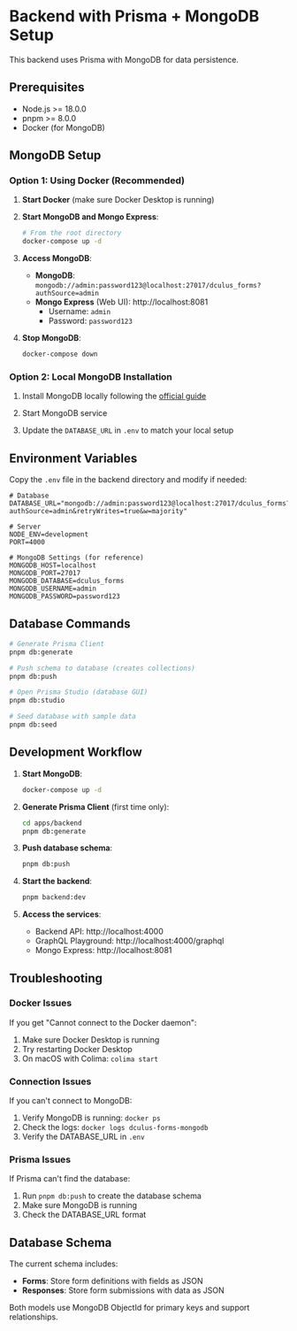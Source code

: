 # Backend with Prisma + MongoDB Setup

This backend uses Prisma with MongoDB for data persistence.

## Prerequisites

- Node.js >= 18.0.0
- pnpm >= 8.0.0
- Docker (for MongoDB)

## MongoDB Setup

### Option 1: Using Docker (Recommended)

1. **Start Docker** (make sure Docker Desktop is running)

2. **Start MongoDB and Mongo Express**:
   ```bash
   # From the root directory
   docker-compose up -d
   ```

3. **Access MongoDB**:
   - **MongoDB**: `mongodb://admin:password123@localhost:27017/dculus_forms?authSource=admin`
   - **Mongo Express** (Web UI): http://localhost:8081
     - Username: `admin`
     - Password: `password123`

4. **Stop MongoDB**:
   ```bash
   docker-compose down
   ```

### Option 2: Local MongoDB Installation

1. Install MongoDB locally following the [official guide](https://docs.mongodb.com/manual/installation/)

2. Start MongoDB service

3. Update the `DATABASE_URL` in `.env` to match your local setup

## Environment Variables

Copy the `.env` file in the backend directory and modify if needed:

```env
# Database
DATABASE_URL="mongodb://admin:password123@localhost:27017/dculus_forms?authSource=admin&retryWrites=true&w=majority"

# Server
NODE_ENV=development
PORT=4000

# MongoDB Settings (for reference)
MONGODB_HOST=localhost
MONGODB_PORT=27017
MONGODB_DATABASE=dculus_forms
MONGODB_USERNAME=admin
MONGODB_PASSWORD=password123
```

## Database Commands

```bash
# Generate Prisma Client
pnpm db:generate

# Push schema to database (creates collections)
pnpm db:push

# Open Prisma Studio (database GUI)
pnpm db:studio

# Seed database with sample data
pnpm db:seed
```

## Development Workflow

1. **Start MongoDB**:
   ```bash
   docker-compose up -d
   ```

2. **Generate Prisma Client** (first time only):
   ```bash
   cd apps/backend
   pnpm db:generate
   ```

3. **Push database schema**:
   ```bash
   pnpm db:push
   ```

4. **Start the backend**:
   ```bash
   pnpm backend:dev
   ```

5. **Access the services**:
   - Backend API: http://localhost:4000
   - GraphQL Playground: http://localhost:4000/graphql
   - Mongo Express: http://localhost:8081

## Troubleshooting

### Docker Issues

If you get "Cannot connect to the Docker daemon":
1. Make sure Docker Desktop is running
2. Try restarting Docker Desktop
3. On macOS with Colima: `colima start`

### Connection Issues

If you can't connect to MongoDB:
1. Verify MongoDB is running: `docker ps`
2. Check the logs: `docker logs dculus-forms-mongodb`
3. Verify the DATABASE_URL in `.env`

### Prisma Issues

If Prisma can't find the database:
1. Run `pnpm db:push` to create the database schema
2. Make sure MongoDB is running
3. Check the DATABASE_URL format

## Database Schema

The current schema includes:

- **Forms**: Store form definitions with fields as JSON
- **Responses**: Store form submissions with data as JSON

Both models use MongoDB ObjectId for primary keys and support relationships.

